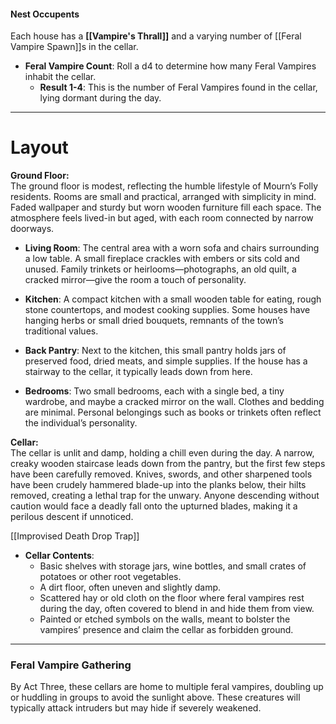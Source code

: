 
#### Nest Occupents
Each house has a **[[Vampire's Thrall]]** and a varying number of [[Feral Vampire Spawn]]s in the cellar.

- **Feral Vampire Count**: Roll a d4 to determine how many Feral Vampires inhabit the cellar.
    - **Result 1-4**: This is the number of Feral Vampires found in the cellar, lying dormant during the day.

---


# Layout

**Ground Floor:**  
The ground floor is modest, reflecting the humble lifestyle of Mourn’s Folly residents. Rooms are small and practical, arranged with simplicity in mind. Faded wallpaper and sturdy but worn wooden furniture fill each space. The atmosphere feels lived-in but aged, with each room connected by narrow doorways.

- **Living Room**: The central area with a worn sofa and chairs surrounding a low table. A small fireplace crackles with embers or sits cold and unused. Family trinkets or heirlooms—photographs, an old quilt, a cracked mirror—give the room a touch of personality.
    
- **Kitchen**: A compact kitchen with a small wooden table for eating, rough stone countertops, and modest cooking supplies. Some houses have hanging herbs or small dried bouquets, remnants of the town’s traditional values.
    
- **Back Pantry**: Next to the kitchen, this small pantry holds jars of preserved food, dried meats, and simple supplies. If the house has a stairway to the cellar, it typically leads down from here.
    
- **Bedrooms**: Two small bedrooms, each with a single bed, a tiny wardrobe, and maybe a cracked mirror on the wall. Clothes and bedding are minimal. Personal belongings such as books or trinkets often reflect the individual’s personality.
    

**Cellar:**  
The cellar is unlit and damp, holding a chill even during the day. A narrow, creaky wooden staircase leads down from the pantry, but the first few steps have been carefully removed. Knives, swords, and other sharpened tools have been crudely hammered blade-up into the planks below, their hilts removed, creating a lethal trap for the unwary. Anyone descending without caution would face a deadly fall onto the upturned blades, making it a perilous descent if unnoticed.

[[Improvised Death Drop Trap]]

- **Cellar Contents**:
    - Basic shelves with storage jars, wine bottles, and small crates of potatoes or other root vegetables.
    - A dirt floor, often uneven and slightly damp.
    - Scattered hay or old cloth on the floor where feral vampires rest during the day, often covered to blend in and hide them from view.
    - Painted or etched symbols on the walls, meant to bolster the vampires’ presence and claim the cellar as forbidden ground.

---

### **Feral Vampire Gathering**

By Act Three, these cellars are home to multiple feral vampires, doubling up or huddling in groups to avoid the sunlight above. These creatures will typically attack intruders but may hide if severely weakened.



